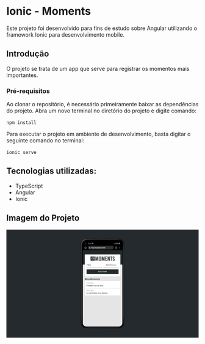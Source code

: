 # Ionic - Moments

Este projeto foi desenvolvido para fins de estudo sobre Angular utilizando o framework Ionic para desenvolvimento mobile.

## Introdução

O projeto se trata de um app que serve para registrar os momentos mais importantes.

### Pré-requisitos

Ao clonar o repositório, é necessário primeiramente baixar as dependências do projeto. Abra um novo terminal no diretório do projeto e digite comando:

```
npm install
```

Para executar o projeto em ambiente de desenvolvimento, basta digitar o seguinte comando no terminal:

```
ionic serve
```

## Tecnologias utilizadas:

* TypeScript
* Angular
* Ionic

## Imagem do Projeto

![Thumb](./src/assets/thumb.png)